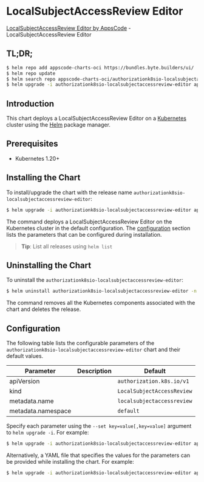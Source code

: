# LocalSubjectAccessReview Editor

[LocalSubjectAccessReview Editor by AppsCode](https://appscode.com) - LocalSubjectAccessReview Editor

## TL;DR;

```bash
$ helm repo add appscode-charts-oci https://bundles.byte.builders/ui/
$ helm repo update
$ helm search repo appscode-charts-oci/authorizationk8sio-localsubjectaccessreview-editor --version=v0.7.0
$ helm upgrade -i authorizationk8sio-localsubjectaccessreview-editor appscode-charts-oci/authorizationk8sio-localsubjectaccessreview-editor -n default --create-namespace --version=v0.7.0
```

## Introduction

This chart deploys a LocalSubjectAccessReview Editor on a [Kubernetes](http://kubernetes.io) cluster using the [Helm](https://helm.sh) package manager.

## Prerequisites

- Kubernetes 1.20+

## Installing the Chart

To install/upgrade the chart with the release name `authorizationk8sio-localsubjectaccessreview-editor`:

```bash
$ helm upgrade -i authorizationk8sio-localsubjectaccessreview-editor appscode-charts-oci/authorizationk8sio-localsubjectaccessreview-editor -n default --create-namespace --version=v0.7.0
```

The command deploys a LocalSubjectAccessReview Editor on the Kubernetes cluster in the default configuration. The [configuration](#configuration) section lists the parameters that can be configured during installation.

> **Tip**: List all releases using `helm list`

## Uninstalling the Chart

To uninstall the `authorizationk8sio-localsubjectaccessreview-editor`:

```bash
$ helm uninstall authorizationk8sio-localsubjectaccessreview-editor -n default
```

The command removes all the Kubernetes components associated with the chart and deletes the release.

## Configuration

The following table lists the configurable parameters of the `authorizationk8sio-localsubjectaccessreview-editor` chart and their default values.

|     Parameter      | Description |                Default                |
|--------------------|-------------|---------------------------------------|
| apiVersion         |             | <code>authorization.k8s.io/v1</code>  |
| kind               |             | <code>LocalSubjectAccessReview</code> |
| metadata.name      |             | <code>localsubjectaccessreview</code> |
| metadata.namespace |             | <code>default</code>                  |


Specify each parameter using the `--set key=value[,key=value]` argument to `helm upgrade -i`. For example:

```bash
$ helm upgrade -i authorizationk8sio-localsubjectaccessreview-editor appscode-charts-oci/authorizationk8sio-localsubjectaccessreview-editor -n default --create-namespace --version=v0.7.0 --set apiVersion=authorization.k8s.io/v1
```

Alternatively, a YAML file that specifies the values for the parameters can be provided while
installing the chart. For example:

```bash
$ helm upgrade -i authorizationk8sio-localsubjectaccessreview-editor appscode-charts-oci/authorizationk8sio-localsubjectaccessreview-editor -n default --create-namespace --version=v0.7.0 --values values.yaml
```
